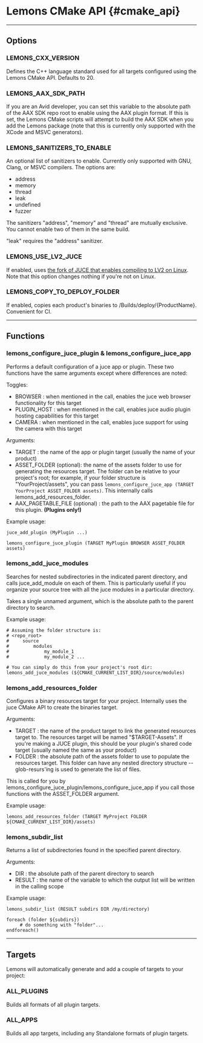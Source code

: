 # Lemons CMake API      {#cmake_api}     

---

## Options

### LEMONS_CXX_VERSION
Defines the C++ language standard used for all targets configured using the Lemons CMake API. Defaults to 20.

### LEMONS_AAX_SDK_PATH
If you are an Avid developer, you can set this variable to the absolute path of the AAX SDK repo root to enable using the AAX plugin format. If this is set, the Lemons CMake scripts will attempt to build the AAX SDK when you add the Lemons package (note that this is currently only supported with the XCode and MSVC generators).

### LEMONS_SANITIZERS_TO_ENABLE
An optional list of sanitizers to enable. Currently only supported with GNU, Clang, or MSVC compilers.
The options are:
- address
- memory
- thread
- leak
- undefined
- fuzzer

The sanitizers "address", "memory" and "thread" are mutually exclusive.  You cannot enable two of them in the same build.

"leak" requires the  "address" sanitizer.

### LEMONS_USE_LV2_JUCE
If enabled, uses [the fork of JUCE that enables compiling to LV2 on Linux](https://github.com/lv2-porting-project/JUCE/tree/lv2). Note that this option changes nothing if you're not on Linux.

### LEMONS_COPY_TO_DEPLOY_FOLDER 
If enabled, copies each product's binaries to /Builds/deploy/{ProductName}. Convenient for CI.

---

## Functions

### lemons_configure_juce_plugin & lemons_configure_juce_app
Performs a default configuration of a juce app or plugin. These two functions have the same arguments except where differences are noted:

Toggles:
- BROWSER : when mentioned in the call, enables the juce web browser functionality for this target
- PLUGIN_HOST : when mentioned in the call, enables juce audio plugin hosting capabilities for this target
- CAMERA : when mentioned in the call, enables juce support for using the camera with this target

Arguments:
- TARGET : the name of the app or plugin target (usually the name of your product)
- ASSET_FOLDER (optional): the name of the assets folder to use for generating the resources target. The folder can be relative to your project's root; for example, if your folder structure is "YourProject/assets", you can pass `lemons_configure_juce_app (TARGET YourProject ASSET_FOLDER assets)`. This internally calls lemons_add_resources_folder. 
- AAX_PAGETABLE_FILE (optional) : the path to the AAX pagetable file for this plugin. **(Plugins only!)**

Example usage:
```
juce_add_plugin (MyPlugin ...)

lemons_configure_juce_plugin (TARGET MyPlugin BROWSER ASSET_FOLDER assets)
```

### lemons_add_juce_modules
Searches for nested subdirectories in the indicated parent directory, and calls juce_add_module on each of them. 
This is particularly useful if you organize your source tree with all the juce modules in a particular directory.

Takes a single unnamed argument, which is the absolute path to the parent directory to search.

Example usage:
```
# Assuming the folder structure is:
# <repo_root>
#     source
#         modules 
#             my_module_1
#             my_module_2 ...

# You can simply do this from your project's root dir:
lemons_add_juce_modules (${CMAKE_CURRENT_LIST_DIR}/source/modules)
```

### lemons_add_resources_folder
Configures a binary resources target for your project. Internally uses the juce CMake API to create the binaries target.

Arguments:
- TARGET : the name of the product target to link the generated resources target to. The resources target will be named "$TARGET-Assets". If you're making a JUCE plugin, this should be your plugin's shared code target (usually named the same as your product)
- FOLDER : the absolute path of the assets folder to use to populate the resources target. This folder can have any nested directory structure -- glob-resurs'ing is used to generate the list of files.

This is called for you by lemons_configure_juce_plugin/lemons_configure_juce_app if you call those functions with the ASSET_FOLDER argument.

Example usage:
```
lemons_add_resources_folder (TARGET MyProject FOLDER ${CMAKE_CURRENT_LIST_DIR}/assets)
```

### lemons_subdir_list
Returns a list of subdirectories found in the specified parent directory.

Arguments:
- DIR : the absolute path of the parent directory to search
- RESULT : the name of the variable to which the output list will be written in the calling scope

Example usage:
```
lemons_subdir_list (RESULT subdirs DIR /my/directory)

foreach (folder ${subdirs})
     # do something with "folder"...
endforeach()
```

---

## Targets

Lemons will automatically generate and add a couple of targets to your project:

### ALL_PLUGINS 
Builds all formats of all plugin targets.

### ALL_APPS
Builds all app targets, including any Standalone formats of plugin targets.
